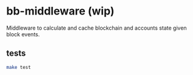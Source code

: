 # bb-middleware (wip)

Middleware to calculate and cache blockchain and accounts state given block events.

## tests

```bash
make test
```
